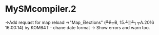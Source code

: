# MySMcompiler.2

->Add requast for map reload
->"Map_Elections" (╨Я╤В, 15.╨░╨┐╤А.2016 16:00:14) by KOM64T - chane date format
-> Show errors and warn too.
